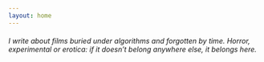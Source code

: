 ```yaml
---
layout: home
---
```

###### *I write about films buried under algorithms and forgotten by time. Horror, experimental or erotica: if it doesn’t belong anywhere else, it belongs here.*
